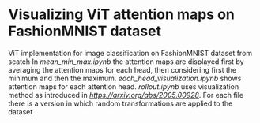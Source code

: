 # Visualizing ViT attention maps on FashionMNIST dataset

ViT implementation for image classification on FashionMNIST dataset from scatch
In _mean_min_max.ipynb_ the attention maps are displayed first by averaging the attention maps for each head, then considering first the minimum and then the maximum. _each_head_visualization.ipynb_ shows attention maps for each attention head. _rollout.ipynb_ uses visualization method as introduced in _https://arxiv.org/abs/2005.00928_. For each file there is a version in which random transformations are applied to the dataset
